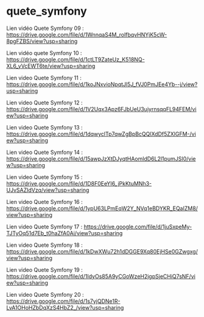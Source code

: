 # quete_symfony

Lien vidéo Quete Symfony 09 : https://drive.google.com/file/d/1WnnqaS4M_rolfbqvHNYjK5cW-8pgFZBS/view?usp=sharing

Lien vidéo quete Symfony 10 : https://drive.google.com/file/d/1ctLT9ZateUz_K518NQ-XL6_yVcEWT6te/view?usp=sharing

Lien video Quete Symfony 11 : https://drive.google.com/file/d/1koJNxvioNpqtJl5J_fVJ0PmJEe4Yb--j/view?usp=sharing

Lien video Quete Symfony 12 : https://drive.google.com/file/d/1V2Uqx3Apz6FJbUeU3ujyrnsqqFL94FEM/view?usp=sharing

Lien video Quete Symfony 13 : https://drive.google.com/file/d/1dqwyclTp7qwZgBpBcQQlXdDf5ZXlGFM-/view?usp=sharing

Lien video Quete Symfony 14 : https://drive.google.com/file/d/15awpJzXtDJyqtHAomldD6L2l1pumJSI0/view?usp=sharing

Lien video Quete Symfony 15 : https://drive.google.com/file/d/1D8F0EeYI6_jPkKtuMNh3-UJvSAZIdVzq/view?usp=sharing

Lien video Quete Symfony 16 : https://drive.google.com/file/d/1ypU63LPmEqW2Y_NVq1eBDYKR_EQaIZM8/view?usp=sharing

Lien video Quete Symfony 17 : https://drive.google.com/file/d/1juSxpeMy-TJTyOq51d7Eb_t0haZfA0Ai/view?usp=sharing

Lien video Quete Symfony 18 : https://drive.google.com/file/d/1kDwXWu72h1dDGGE9Xq80EjHSe0GZwgxg/view?usp=sharing

Lien video Quete Symfony 19 : https://drive.google.com/file/d/1IdyOs85A9yCGoWzeH2jgpSjeCHiQ7sNF/view?usp=sharing

Lien video Quete Symfony 20 : https://drive.google.com/file/d/1s7yjQDNe1R-LvA1OHoHZbDqXzS4HbZ2_/view?usp=sharing
